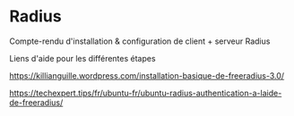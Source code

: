 # Radius
Compte-rendu d'installation & configuration de client + serveur Radius

Liens d'aide pour les différentes étapes

https://killianguille.wordpress.com/installation-basique-de-freeradius-3.0/

https://techexpert.tips/fr/ubuntu-fr/ubuntu-radius-authentication-a-laide-de-freeradius/
